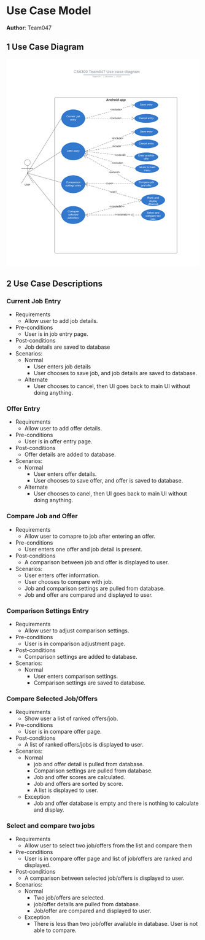 # Use Case Model

**Author**: Team047

## 1 Use Case Diagram

![Use case](./useCaseDiagram.png)

## 2 Use Case Descriptions

### Current Job Entry

- Requirements 
  - Allow user to add job details.
- Pre-conditions
  - User is in job entry page.
- Post-conditions
  - Job details are saved to database
- Scenarios:
  - Normal
    - User enters job details
    - User chooses to save job, and job details are saved to database. 
  - Alternate
    - User chooses to cancel, then UI goes back to main UI without doing anything.	      

### Offer Entry

- Requirements
  - Allow user to add offer details.
- Pre-conditions
  - User is in offer entry page.
- Post-conditions
  - Offer details are added to database. 
- Scenarios:
  - Normal
    - User enters offer details.
    - User chooses to save offer, and offer is saved to database.
  - Alternate
    - User chooses to canel, then UI goes back to main UI without doing anything.

### Compare Job and Offer

- Requirements
  - Allow user to comapre to job after entering an offer.
- Pre-conditions
  - User enters one offer and job detail is present.
- Post-conditions
  - A comparison between job and offer is displayed to user.
- Scenarios:
   - User enters offer information.
   - User chooses to compare with job.
   - Job and comparison settings are pulled from database.
   - Job and offer are compared and displayed to user.

### Comparison Settings Entry

- Requirements
  - Allow user to adjust comparison settings.
- Pre-conditions
  - User is in comparison adjustment page.
- Post-conditions
  - Comparison settings are added to database. 
- Scenarios:
  - Normal
    - User enters comparison settings.
    - Comparison settings are saved to database.

### Compare Selected Job/Offers

- Requirements
  - Show user a list of ranked offers/job.
- Pre-conditions
  - User is in compare offer page.
- Post-conditions
  - A list of ranked offers/jobs is displayed to user. 
- Scenarios:
  - Normal
    - job and offer detail is pulled from database.
    - Comparison settings are pulled from database.
    - Job and offer scores are calculated.
    - Job and offers are sorted by score.
    - A list is displayed to user.
  - Exception
    - Job and offer database is empty and there is nothing to calculate and display.

### Select and compare two jobs

- Requirements
  - Allow user to select two job/offers from the list and compare them
- Pre-conditions
  - User is in compare offer page and list of job/offers are ranked and displayed.
- Post-conditions
  - A comparison between selected job/offers is displayed to user.
- Scenarios:
  - Normal
    - Two job/offers are selected.
    - job/offer details are pulled from database.
    - Job/offer are compared and displayed to user.
  - Exception
    - There is less than two job/offer available in database. User is not able to compare.
